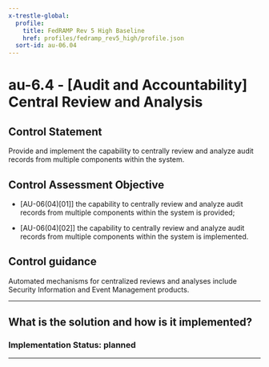 ```yaml
---
x-trestle-global:
  profile:
    title: FedRAMP Rev 5 High Baseline
    href: profiles/fedramp_rev5_high/profile.json
  sort-id: au-06.04
---
```


# au-6.4 - \[Audit and Accountability\] Central Review and Analysis

## Control Statement

Provide and implement the capability to centrally review and analyze audit records from multiple components within the system.

## Control Assessment Objective

- \[AU-06(04)[01]\] the capability to centrally review and analyze audit records from multiple components within the system is provided;

- \[AU-06(04)[02]\] the capability to centrally review and analyze audit records from multiple components within the system is implemented.

## Control guidance

Automated mechanisms for centralized reviews and analyses include Security Information and Event Management products.

______________________________________________________________________

## What is the solution and how is it implemented?

<!-- For implementation status enter one of: implemented, partial, planned, alternative, not-applicable -->

<!-- Note that the list of rules under ### Rules: is read-only and changes will not be captured after assembly to JSON -->

<!-- Add control implementation description here for control: au-6.4 -->

### Implementation Status: planned

______________________________________________________________________
